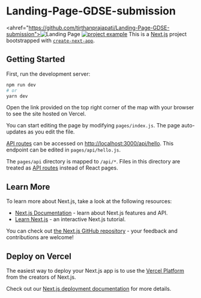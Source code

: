 # Landing-Page-GDSE-submission
<ahref="https://github.com/tirthanprajapati/Landing-Page-GDSE-submission"><img src="https://socialify.git.ci/tirthanprajapati/Landing-Page-GDSE-submission/image?font=Inter&forks=1&issues=1&language=1&name=1&owner=1&pattern=Diagonal%20Stripes&pulls=1&stargazers=1&theme=Dark" alt="Landing Page"></a>
<a href="https://github.com/tirthanprajapati/Landing-Page-GDSE-submission"><img src="https://cdn.discordapp.com/attachments/890487043694665764/1005727129310347294/unknown.png" alt="project example"></a>
This is a [Next.js](https://nextjs.org/) project bootstrapped with [`create-next-app`](https://github.com/vercel/next.js/tree/canary/packages/create-next-app).

## Getting Started

First, run the development server:

```bash
npm run dev
# or
yarn dev
```

Open the link provided on the top right corner of the map with your browser to see the site hosted on Vercel.

You can start editing the page by modifying `pages/index.js`. The page auto-updates as you edit the file.

[API routes](https://nextjs.org/docs/api-routes/introduction) can be accessed on [http://localhost:3000/api/hello](http://localhost:3000/api/hello). This endpoint can be edited in `pages/api/hello.js`.

The `pages/api` directory is mapped to `/api/*`. Files in this directory are treated as [API routes](https://nextjs.org/docs/api-routes/introduction) instead of React pages.

## Learn More

To learn more about Next.js, take a look at the following resources:

- [Next.js Documentation](https://nextjs.org/docs) - learn about Next.js features and API.
- [Learn Next.js](https://nextjs.org/learn) - an interactive Next.js tutorial.

You can check out [the Next.js GitHub repository](https://github.com/vercel/next.js/) - your feedback and contributions are welcome!

## Deploy on Vercel

The easiest way to deploy your Next.js app is to use the [Vercel Platform](https://vercel.com/new?utm_medium=default-template&filter=next.js&utm_source=create-next-app&utm_campaign=create-next-app-readme) from the creators of Next.js.

Check out our [Next.js deployment documentation](https://nextjs.org/docs/deployment) for more details.
